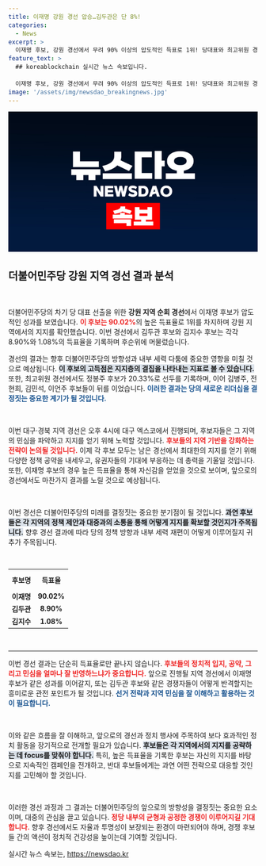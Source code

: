 ```yaml
---
title: 이재명 강원 경선 압승…김두관은 단 8%!
categories:
  - News
excerpt: >
  이재명 후보, 강원 경선에서 무려 90% 이상의 압도적인 득표로 1위! 당대표와 최고위원 경선을 향한 긴장감이 고조되고 있는 가운데, 다음 대결은 대구에서 펼쳐진다. 클릭하여 더 알아보세요!
feature_text: >
  ## koreablockchain 실시간 뉴스 속보입니다.

  이재명 후보, 강원 경선에서 무려 90% 이상의 압도적인 득표로 1위! 당대표와 최고위원 경선을 향한 긴장감이 고조되고 있는 가운데, 다음 대결은 대구에서 펼쳐진다. 클릭하여 더 알아보세요!
image: '/assets/img/newsdao_breakingnews.jpg'
---
```


<p><img src="/assets/img/newsdao_breakingnews.jpg" alt="koreablockchain 속보" /></p>

<h2 data-ke-size="size26">더불어민주당 강원 지역 경선 결과 분석</h2>

<p data-ke-size="size16">&nbsp;</p>

<p>더불어민주당의 차기 당 대표 선출을 위한 <b>강원 지역 순회 경선</b>에서 이재명 후보가 압도적인 성과를 보였습니다. <b><span style="color: #ee2323;">이 후보는 90.02%</span></b>의 높은 득표율로 1위를 차지하며 강원 지역에서의 지지를 확인했습니다. 이번 경선에서 김두관 후보와 김지수 후보는 각각 8.90%와 1.08%의 득표율을 기록하며 후순위에 머물렀습니다. </p>

<p>경선의 결과는 향후 더불어민주당의 방향성과 내부 세력 다툼에 중요한 영향을 미칠 것으로 예상됩니다. <b><span style="background-color: #21538527;">이 후보의 고득점은 지지층의 결집을 나타내는 지표로 볼 수 있습니다.</span></b>  또한, 최고위원 경선에서도 정봉주 후보가 20.33%로 선두를 기록하며, 이어 김병주, 전현희, 김민석, 이언주 후보들이 뒤를 이었습니다. <b><span style="color: #1a5490;">이러한 결과는 당의 새로운 리더십을 결정짓는 중요한 계기가 될 것입니다.</span></b></p>

<p data-ke-size="size16">&nbsp;</p>

<p>이번 대구·경북 지역 경선은 오후 4시에 대구 엑스코에서 진행되며, 후보자들은 그 지역의 민심을 파악하고 지지를 얻기 위해 노력할 것입니다. <b><span style="color: #ee2323;">후보들의 지역 기반을 강화하는 전략이 논의될 것입니다.</span></b> 이제 각 후보 모두는 남은 경선에서 최대한의 지지를 얻기 위해 다양한 정책 공약을 내세우고, 유권자들의 기대에 부응하는 데 총력을 기울일 것입니다. 또한, 이재명 후보의 경우 높은 득표율을 통해 자신감을 얻었을 것으로 보이며, 앞으로의 경선에서도 마찬가지 결과를 노릴 것으로 예상됩니다. </p>

<p data-ke-size="size16">&nbsp;</p>

<p>이번 경선은 더불어민주당의 미래를 결정짓는 중요한 분기점이 될 것입니다. <b><span style="background-color: #21538527;">과연 후보들은 각 지역의 정책 제안과 대중과의 소통을 통해 어떻게 지지를 확보할 것인지가 주목됩니다.</span></b> 향후 경선 결과에 따라 당의 정책 방향과 내부 세력 재편이 어떻게 이루어질지 귀추가 주목됩니다.</p>

<p data-ke-size="size16">&nbsp;</p>

<table style="width: 100%; border-collapse: collapse;">
  <tr>
    <th style="text-align: center; height: 35px;"><b>후보명</b></th>
    <th style="text-align: center; height: 35px;"><b>득표율</b></th>
  </tr>
  <tr>
    <td style="text-align: center; height: 17px;"><b>이재명</b></td>
    <td style="text-align: center; height: 17px;"><b>90.02%</b></td>
  </tr>
  <tr>
    <td style="text-align: center; height: 17px;"><b>김두관</b></td>
    <td style="text-align: center; height: 17px;"><b>8.90%</b></td>
  </tr>
  <tr>
    <td style="text-align: center; height: 17px;"><b>김지수</b></td>
    <td style="text-align: center; height: 17px;"><b>1.08%</b></td>
  </tr>
</table>

<p data-ke-size="size16">&nbsp;</p>

<hr />

<p>이번 경선 결과는 단순히 득표율로만 끝나지 않습니다. <b><span style="color: #ee2323;">후보들의 정치적 입지, 공약, 그리고 민심을 얼마나 잘 반영하느냐가 중요합니다.</span></b> 앞으로 진행될 지역 경선에서 이재명 후보가 같은 성과를 이어갈지, 또는 김두관 후보와 같은 경쟁자들이 어떻게 반격할지는 흥미로운 관전 포인트가 될 것입니다. <b><span style="color: #1a5490;">선거 전략과 지역 민심을 잘 이해하고 활용하는 것이 필요합니다.</span></b> </p>

<p data-ke-size="size16">&nbsp;</p>

<p>이와 같은 흐름을 잘 이해하고, 앞으로의 경선과 정치 행사에 주목하여 보다 효과적인 정치 활동을 장기적으로 전개할 필요가 있습니다. <b><span style="background-color: #21538527;">후보들은 각 지역에서의 지지를 공략하는 데 focus를 맞춰야 합니다.</span></b> 특히, 높은 득표율을 기록한 후보는 자신의 지지를 바탕으로 지속적인 캠페인을 전개하고, 반대 후보들에게는 과연 어떤 전략으로 대응할 것인지를 고민해야 할 것입니다.</p>

<p data-ke-size="size16">&nbsp;</p>

<p>이러한 경선 과정과 그 결과는 더불어민주당의 앞으로의 방향성을 결정짓는 중요한 요소이며, 대중의 관심을 끌고 있습니다. <b><span style="color: #ee2323;">정당 내부의 균형과 공정한 경쟁이 이루어지길 기대합니다.</span></b> 향후 경선에서도 자율과 투명성이 보장되는 환경이 마련되어야 하며, 경쟁 후보들 간의 액션이 정치적 건강성을 높이는데 기여할 것입니다. </p>
실시간 뉴스 속보는, <a href="https://newsdao.kr" rel="dofollow">https://newsdao.kr</a>


